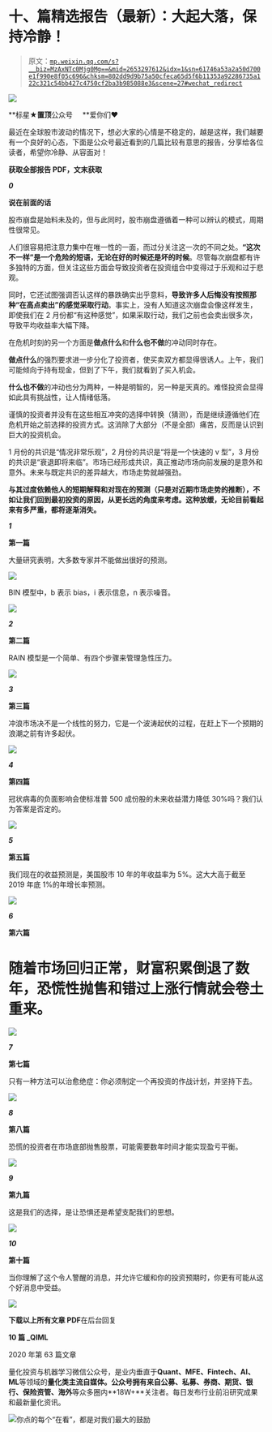 # 十、篇精选报告（最新）：大起大落，保持冷静！

> 原文：[`mp.weixin.qq.com/s?__biz=MzAxNTc0Mjg0Mg==&mid=2653297612&idx=1&sn=61746a53a2a50d700e1f990e8f05c696&chksm=802dd9d9b75a50cfeca65d5f6b11353a92286735a122c321c54bb427c4750cf2ba3b985088e3&scene=27#wechat_redirect`](http://mp.weixin.qq.com/s?__biz=MzAxNTc0Mjg0Mg==&mid=2653297612&idx=1&sn=61746a53a2a50d700e1f990e8f05c696&chksm=802dd9d9b75a50cfeca65d5f6b11353a92286735a122c321c54bb427c4750cf2ba3b985088e3&scene=27#wechat_redirect)

![](img/34178214a765d0578fea405af887f201.png)

**标星★****置顶****公众号     **爱你们♥   

最近在全球股市波动的情况下，想必大家的心情是不稳定的，越是这样，我们越要有一个良好的心态，下面是公众号最近看到的几篇比较有意思的报告，分享给各位读者，希望你冷静、从容面对！

**获取全部报告 PDF，文末获取**

***0***

**说在前面的话**

股市崩盘是始料未及的，但与此同时，股市崩盘遵循着一种可以辨认的模式，周期性很常见。

人们很容易把注意力集中在唯一性的一面，而过分关注这一次的不同之处。**“这次不一样”是一个危险的短语，无论在好的时候还是坏的时候**。尽管每次崩盘都有许多独特的方面，但关注这些方面会导致投资者在投资组合中变得过于乐观和过于悲观。

同时，它还试图强调否认这样的暴跌确实出乎意料，**导致许多人后悔没有按照那种“在高点卖出”的感觉采取行动**。事实上，没有人知道这次崩盘会像这样发生，即使我们在 2 月份都“有这种感觉”，如果采取行动，我们之前也会卖出很多次，导致平均收益率大幅下降。

在危机时刻的另一个方面是**做点什么**和**什么也不做**的冲动同时存在。

**做点什么**的强烈要求进一步分化了投资者，使买卖双方都显得很诱人。上午，我们可能倾向于持有现金，但到了下午，我们就看到了买入机会。

**什么也不做**的冲动也分为两种，一种是明智的，另一种是天真的。难怪投资会显得如此具有挑战性，让人情绪低落。

谨慎的投资者并没有在这些相互冲突的选择中转换（猜测），而是继续遵循他们在危机开始之前选择的投资方式。这消除了大部分（不是全部）痛苦，反而是认识到巨大的投资机会。

1 月份的共识是“情况非常乐观”，2 月份的共识是“将是一个快速的 v 型”，3 月份的共识是“衰退即将来临”。市场已经形成共识，真正推动市场向前发展的是意外和意外。未来与既定共识的差异越大，市场走势就越强劲。

**与其过度依赖他人的短期解释和对现在的预测（只是对近期市场走势的推断），不如让我们回到最初投资的原因，从更长远的角度来考虑。这种放缓，无论目前看起来有多严重，都将逐渐消失。**

***1***

**第一篇**

大量研究表明，大多数专家并不能做出很好的预测。  

![](img/3b1e494ec59f8dec1a7df2a6fca1e4c8.png)

BIN 模型中，b 表示 bias，i 表示信息，n 表示噪音。

![](img/4079e4f2f794720662ca39b76cb12ea5.png)

***2***

**第二篇**

RAIN 模型是一个简单、有四个步骤来管理急性压力。  

![](img/a202f2d146cb3e11a717491da646251d.png)

***3***

**第三篇**

冲浪市场决不是一个线性的努力，它是一个波涛起伏的过程，在赶上下一个预期的浪潮之前有许多起伏。

![](img/8bfe7c5d48825bae8b8a72e231b637e5.png)

***4***

**第四篇**

冠状病毒的负面影响会使标准普 500 成份股的未来收益潜力降低 30%吗？我们认为答案是否定的。  

![](img/cfed19a0b18e9ba23a84643006015d97.png)

***5***

**第五篇**

我们现在的收益预测是，美国股市 10 年的年收益率为 5%。这大大高于截至 2019 年底 1%的年增长率预测。

![](img/ef29fce7c89f626335b5e3c0dc18e8b3.png)

***6*** 

**第六篇**

# 随着市场回归正常，财富积累倒退了数年，恐慌性抛售和错过上涨行情就会卷土重来。

![](img/fb7d15d4a82020b9f6128ba73e5df08e.png)

***7***

**第七篇**

只有一种方法可以治愈绝症：你必须制定一个再投资的作战计划，并坚持下去。

![](img/525df1ca305f4c6104dbd6be5f50b602.png)

***8***

**第八篇**

恐慌的投资者在市场底部抛售股票，可能需要数年时间才能实现盈亏平衡。

![](img/3f75569dde1dfe6aa315eec2b5c439b2.png)

***9***

**第九篇**

这是我们的选择，是让恐惧还是希望支配我们的思想。  

![](img/6f9a076f8fb2b5fae418e602b211d4e8.png)

***10***

**第十篇**

当你理解了这个令人警醒的消息，并允许它缓和你的投资预期时，你更有可能从这个好消息中受益。

![](img/7e5e2c217dd18fd25308533488e93290.png)

**下载以上所有文章 PDF**在后台回复 

**10 篇 _QIML**

2020 年第 63 篇文章

量化投资与机器学习微信公众号，是业内垂直于**Quant、MFE、Fintech、AI、ML**等领域的**量化类主流自媒体。**公众号拥有来自**公募、私募、券商、期货、银行、保险资管、海外**等众多圈内**18W+**关注者。每日发布行业前沿研究成果和最新量化资讯。

![](img/6cba9abe9f2c434df7bd9c0d0d6e1156.png)你点的每个“在看”，都是对我们最大的鼓励